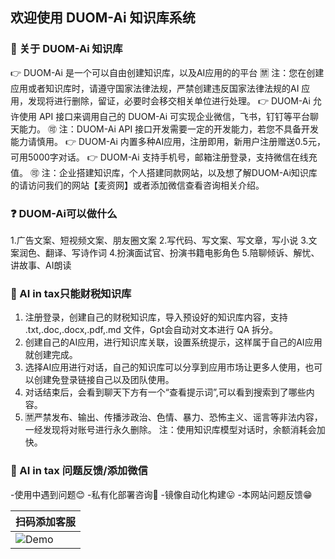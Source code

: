 ## 欢迎使用 DUOM-Ai 知识库系统

### 💠 关于 DUOM-Ai 知识库

👉 DUOM-Ai 是一个可以自由创建知识库，以及AI应用的的平台
🈲 注：您在创建应用或者知识库时，请遵守国家法律法规，严禁创建违反国家法律法规的AI 应用，发现将进行删除，留证，必要时会移交相关单位进行处理。
👉 DUOM-Ai 允许使用 API 接口来调用自己的 DUOM-Ai 可实现企业微信，飞书，钉钉等平台聊天能力。
🉑 注：DUOM-Ai API 接口开发需要一定的开发能力，若您不具备开发能力请慎用。
👉 DUOM-Ai 内置多种AI应用，注册即用，新用户注册赠送0.5元，可用5000字对话。
👉 DUOM-Ai 支持手机号，邮箱注册登录，支持微信在线充值。
🉑 注：企业搭建知识库，个人搭建同款网站，以及想了解DUOM-Ai知识库的请访问我们的网站【麦资网】或者添加微信查看咨询相关介绍。

### ❓ DUOM-Ai可以做什么

1.广告文案、短视频文案、朋友圈文案
2.写代码、写文案、写文章，写小说
3.文案润色、翻译、写诗作词
4.扮演面试官、扮演书籍电影角色
5.陪聊倾诉、解忧、讲故事、AI朗读

### 🔎 AI in tax只能财税知识库

1. 注册登录，创建自己的财税知识库，导入预设好的知识库内容，支持 .txt,.doc,.docx,.pdf,.md 文件，Gpt会自动对文本进行 QA 拆分。
2. 创建自己的AI应用，进行知识库关联，设置系统提示，这样属于自己的AI应用就创建完成。
3. 选择AI应用进行对话，自己的知识库可以分享到应用市场让更多人使用，也可以创建免登录链接自己以及团队使用。
4. 对话结束后，会看到聊天下方有一个“查看提示词”,可以看到搜索到了哪些内容。
5. 🈲严禁发布、输出、传播涉政治、色情、暴力、恐怖主义、谣言等非法内容，一经发现将对账号进行永久删除。
注：使用知识库模型对话时，余额消耗会加快。

### 🔘 AI in tax 问题反馈/添加微信

-使用中遇到问题😊
-私有化部署咨询🤭
-镜像自动化构建😛
-本网站问题反馈😁

| 扫码添加客服     |
| -------------------- |
|![Demo](https://storage.mzc77.com/storagee/aiinTax/wx.png) |